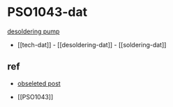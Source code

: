 
# PSO1043-dat

[desoldering pump](https://www.electrodragon.com/product/desoldering-pump/)

- [[tech-dat]] - [[desoldering-dat]] - [[soldering-dat]]

## ref 

- [obseleted post](http://blog.electrodragon.com/solder-remover-from-a-circuit/) 

- [[PSO1043]]